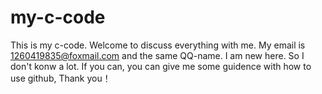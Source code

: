 # my-c-code
This is my c-code. Welcome to discuss everything with me.
My email is 1260419835@foxmail.com and the same QQ-name.
I am new here. So I don't konw a lot. If you can, you can give me some guidence with how to use github, Thank you！
